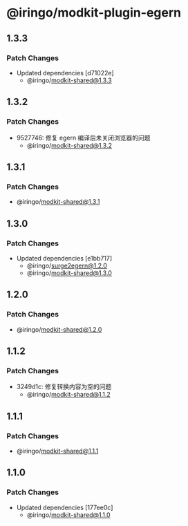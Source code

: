 # @iringo/modkit-plugin-egern

## 1.3.3

### Patch Changes

- Updated dependencies [d71022e]
  - @iringo/modkit-shared@1.3.3

## 1.3.2

### Patch Changes

- 9527746: 修复 egern 编译后未关闭浏览器的问题
  - @iringo/modkit-shared@1.3.2

## 1.3.1

### Patch Changes

- @iringo/modkit-shared@1.3.1

## 1.3.0

### Patch Changes

- Updated dependencies [e1bb717]
  - @iringo/surge2egern@1.2.0
  - @iringo/modkit-shared@1.3.0

## 1.2.0

### Patch Changes

- @iringo/modkit-shared@1.2.0

## 1.1.2

### Patch Changes

- 3249d1c: 修复转换内容为空的问题
  - @iringo/modkit-shared@1.1.2

## 1.1.1

### Patch Changes

- @iringo/modkit-shared@1.1.1

## 1.1.0

### Patch Changes

- Updated dependencies [177ee0c]
  - @iringo/modkit-shared@1.1.0
